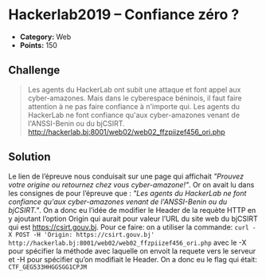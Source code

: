 # Hackerlab2019 – Confiance zéro ?

* **Category:** Web
* **Points:** 150

## Challenge

> Les agents du HackerLab ont subit une attaque et font appel aux cyber-amazones. Mais dans le cyberespace béninois, 
>il faut faire attention à ne pas faire confiance à n'importe qui. Les agents du HackerLab ne font confiance qu'aux
>cyber-amazones venant de l'ANSSI-Benin ou du bjCSIRT. 
>http://hackerlab.bj:8001/web02/web02_ffzpiizef456_ori.php

## Solution
Le lien de l’épreuve nous conduisait sur une page qui affichait _"Prouvez votre origine ou retournez chez vous cyber-amazone!"_. Or on avait lu dans les consignes de pour l’épreuve que : _"Les agents du HackerLab ne font confiance qu'aux cyber-amazones venant de l'ANSSI-Benin ou du bjCSIRT."_. On a donc eu l’idée de modifier le Header de la requète HTTP en y ajoutant l’option Origin qui aurait pour valeur l’URL du site web du bjCSIRT qui est https://csirt.gouv.bj. Pour ce faire: on a utiliser la commande: `curl -X POST -H 'Origin: https://csirt.gouv.bj' http://hackerlab.bj:8001/web02/web02_ffzpiizef456_ori.php`  avec le -X pour spécifier la méthode avec laquelle on envoit la requete vers le serveur et -H pour spécifier qu’on modifiait le Header.
On a donc eu le flag qui était: ```CTF_GEG533HHGGSGG1CPJM```



